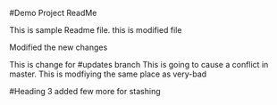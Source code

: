 #Demo Project ReadMe

This is sample Readme file. this is modified file

Modified the new changes

This is change for #updates branch
This is going to cause a conflict in master.
This is modfiying the same place as very-bad

#Heading 3
added few more for stashing
